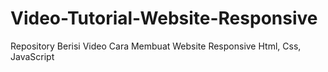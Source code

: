 # Video-Tutorial-Website-Responsive
Repository Berisi Video Cara Membuat Website Responsive Html, Css, JavaScript
